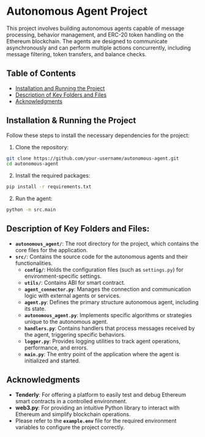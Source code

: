 # Autonomous Agent Project

This project involves building autonomous agents capable of message processing, behavior management, and ERC-20 token handling on the Ethereum blockchain. The agents are designed to communicate asynchronously and can perform multiple actions concurrently, including message filtering, token transfers, and balance checks.

## Table of Contents

- [Installation and Running the Project](#installation)
- [Description of Key Folders and Files](#Description)
- [Acknowledgments](#acknowledgments)

## Installation & Running the Project

Follow these steps to install the necessary dependencies for the project:

1. Clone the repository:

```bash
git clone https://github.com/your-username/autonomous-agent.git
cd autonomous-agent
```

2. Install the required packages:

```bash
pip install -r requirements.txt
```
2. Run the agent:

```bash
python -m src.main
```

## Description of Key Folders and Files:

- **`autonomous_agent/`**: The root directory for the project, which contains the core files for the application.
- **`src/`**: Contains the source code for the autonomous agents and their functionalities.
  - **`config/`**: Holds the configuration files (such as `settings.py`) for environment-specific settings.
  - **`utils/`**: Contains ABI for smart contract.
  - **`agent_connector.py`**: Manages the connection and communication logic with external agents or services.
  - **`agent.py`**: Defines the primary structure autonomous agent, including its state.
  - **`autonomous_agent.py`**: Implements specific algorithms or strategies unique to the autonomous agent.
  - **`handlers.py`**: Contains handlers that process messages received by the agent, triggering specific behaviors.
  - **`logger.py`**: Provides logging utilities to track agent operations, performance, and errors.
  - **`main.py`**: The entry point of the application where the agent is initialized and started.
<!-- - **`tests/`**: Directory for unit tests, including tests for agent behaviors and interactions.
  - **`test_autonomous_agent.py`**: Contains test cases that verify the functionality and behavior of the autonomous agent. -->
  
## Acknowledgments

- **Tenderly**: For offering a platform to easily test and debug Ethereum smart contracts in a controlled environment.
- **web3.py**: For providing an intuitive Python library to interact with Ethereum and simplify blockchain operations.
- Please refer to the **`example.env`** file for the required environment variables to configure the project correctly.